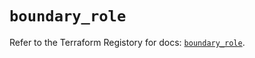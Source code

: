 # `boundary_role`

Refer to the Terraform Registory for docs: [`boundary_role`](https://registry.terraform.io/providers/hashicorp/boundary/1.1.11/docs/resources/role).
